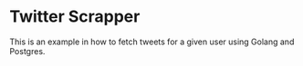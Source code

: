 # Twitter Scrapper

This is an example in how to fetch tweets for a given user using Golang and Postgres.
